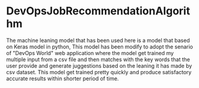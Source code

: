 # DevOpsJobRecommendationAlgorithm
The machine leaning model that has been used here is a model that based on Keras model in python, This model has been modify to adopt the senario of "DevOps World" web application where the model get trained my multiple input from a csv file and then matches with the key words that the user provide and generate juggestions based on the leaning it has made by csv dataset. 
This model get trained pretty quickly and produce satisfactory accurate results within shorter period of time.

